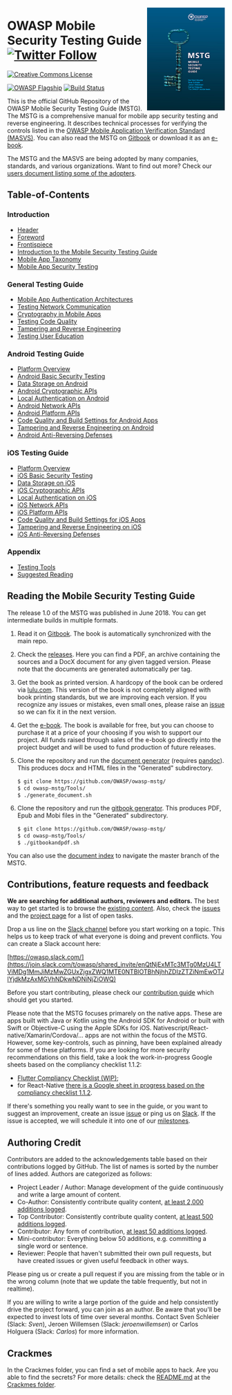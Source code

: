 <a href="https://leanpub.com/mobile-security-testing-guide"><img width=180px align="right" style="float: right;" src="Document/Images/mstg-cover-release-small.jpg"></a>

# OWASP Mobile Security Testing Guide [![Twitter Follow](https://img.shields.io/twitter/follow/OWASP_MSTG.svg?style=social&label=Follow)](https://twitter.com/OWASP_MSTG)

[![Creative Commons License](https://licensebuttons.net/l/by-sa/4.0/88x31.png)](https://creativecommons.org/licenses/by-sa/4.0/ "CC BY-SA 4.0")

[![OWASP Flagship](https://img.shields.io/badge/owasp-flagship%20project-48A646.svg)](https://www.owasp.org/index.php/Category:OWASP_Project#tab=Project_Inventory)
[![Build Status](https://travis-ci.com/OWASP/owasp-mstg.svg?branch=master)](https://travis-ci.com/OWASP/owasp-mstg)

This is the official GitHub Repository of the OWASP Mobile Security Testing Guide (MSTG). The MSTG is a comprehensive manual for mobile app security testing and reverse engineering. It describes technical processes for verifying the controls listed in the [OWASP Mobile Application Verification Standard (MASVS)](https://github.com/OWASP/owasp-masvs "MASVS").
You can also read the MSTG on [Gitbook](https://mobile-security.gitbook.io/mobile-security-testing-guide/ "MSTG @ Gitbook") or download it as an [e-book](https://leanpub.com/mobile-security-testing-guide-preview "MSTG as an e-book").

The MSTG and the MASVS are being adopted by many companies, standards, and various organizations. Want to find out more? Check our [users document listing some of the adopters](Users.md).

## Table-of-Contents

### Introduction

- [Header](Document/0x00-Header.md)
- [Foreword](Document/Foreword.md)
- [Frontispiece](Document/0x02-Frontispiece.md)
- [Introduction to the Mobile Security Testing Guide](Document/0x03-Overview.md)
- [Mobile App Taxonomy](Document/0x04a-Mobile-App-Taxonomy.md)
- [Mobile App Security Testing](Document/0x04b-Mobile-App-Security-Testing.md)

### General Testing Guide

- [Mobile App Authentication Architectures](Document/0x04e-Testing-Authentication-and-Session-Management.md)
- [Testing Network Communication](Document/0x04f-Testing-Network-Communication.md)
- [Cryptography in Mobile Apps](Document/0x04g-Testing-Cryptography.md)
- [Testing Code Quality](Document/0x04h-Testing-Code-Quality.md)
- [Tampering and Reverse Engineering](Document/0x04c-Tampering-and-Reverse-Engineering.md)
- [Testing User Education](Document/0x04i-Testing-user-interaction.md)

### Android Testing Guide

- [Platform Overview](Document/0x05a-Platform-Overview.md)
- [Android Basic Security Testing](Document/0x05b-Basic-Security_Testing.md)
- [Data Storage on Android](Document/0x05d-Testing-Data-Storage.md)
- [Android Cryptographic APIs](Document/0x05e-Testing-Cryptography.md)
- [Local Authentication on Android](Document/0x05f-Testing-Local-Authentication.md)
- [Android Network APIs](Document/0x05g-Testing-Network-Communication.md)
- [Android Platform APIs](Document/0x05h-Testing-Platform-Interaction.md)
- [Code Quality and Build Settings for Android Apps](Document/0x05i-Testing-Code-Quality-and-Build-Settings.md)
- [Tampering and Reverse Engineering on Android](Document/0x05c-Reverse-Engineering-and-Tampering.md)
- [Android Anti-Reversing Defenses](Document/0x05j-Testing-Resiliency-Against-Reverse-Engineering.md)

### iOS Testing Guide

- [Platform Overview](Document/0x06a-Platform-Overview.md)
- [iOS Basic Security Testing](Document/0x06b-Basic-Security-Testing.md)
- [Data Storage on iOS](Document/0x06d-Testing-Data-Storage.md)
- [iOS Cryptographic APIs](Document/0x06e-Testing-Cryptography.md)
- [Local Authentication on iOS](Document/0x06f-Testing-Local-Authentication.md)
- [iOS Network APIs](Document/0x06g-Testing-Network-Communication.md)
- [iOS Platform APIs](Document/0x06h-Testing-Platform-Interaction.md)
- [Code Quality and Build Settings for iOS Apps](Document/0x06i-Testing-Code-Quality-and-Build-Settings.md)
- [Tampering and Reverse Engineering on iOS](Document/0x06c-Reverse-Engineering-and-Tampering.md)
- [iOS Anti-Reversing Defenses](Document/0x06j-Testing-Resiliency-Against-Reverse-Engineering.md)

### Appendix

- [Testing Tools](Document/0x08-Testing-Tools.md)
- [Suggested Reading](Document/0x09-Suggested-Reading.md)

## Reading the Mobile Security Testing Guide

The release 1.0 of the MSTG was published in June 2018. You can get intermediate builds in multiple formats.

1. Read it on [Gitbook](https://mobile-security.gitbook.io/mobile-security-testing-guide/ "Gitbook"). The book is automatically synchronized with the main repo.

2. Check the [releases](https://github.com/OWASP/owasp-mstg/releases "Our releases"). Here you can find a PDF, an archive containing the sources and a DocX document for any given tagged version. Please note that the documents are generated automatically per tag.

3. Get the book as printed version. A hardcopy of the book can be ordered via [lulu.com](http://www.lulu.com/shop/sven-schleier-and-jeroen-willemsen-and-bernhard-m%C3%BCller/owasp-mobile-security-testing-guide/paperback/product-24091501.html "MSTG on Lulu.com"). This version of the book is not completely aligned with book printing standards, but we are improving each version. If you recognize any issues or mistakes, even small ones, please raise an [issue](https://github.com/OWASP/owasp-mstg/issues "our issues section") so we can fix it in the next version.

4. Get the [e-book](https://leanpub.com/mobile-security-testing-guide-preview "MSTG as an e-book"). The book is available for free, but you can choose to purchase it at a price of your choosing if you wish to support our project. All funds raised through sales of the e-book go directly into the project budget and will be used to fund production of future releases.

5. Clone the repository and run the [document generator](https://github.com/OWASP/owasp-mstg/blob/master/Tools/generate_document.sh "The document generator") (requires [pandoc](http://pandoc.org "Pandoc")). This produces docx and HTML files in the "Generated" subdirectory.

    ```shell
    $ git clone https://github.com/OWASP/owasp-mstg/
    $ cd owasp-mstg/Tools/
    $ ./generate_document.sh
    ```

6. Clone the repository and run the [gitbook generator](https://github.com/OWASP/owasp-mstg/blob/master/Tools/gitbookepubandpdf.sh "Gitbook based"). This produces PDF, Epub and Mobi files in the "Generated" subdirectory.

    ```shell
    $ git clone https://github.com/OWASP/owasp-mstg/
    $ cd owasp-mstg/Tools/
    $ ./gitbookandpdf.sh
    ```

You can also use the [document index](https://rawgit.com/OWASP/owasp-mstg/master/Generated/OWASP-MSTG-Table-of-Contents.html "TOC") to navigate the master branch of the MSTG.

## Contributions, feature requests and feedback

**We are searching for additional authors, reviewers and editors.** The best way to get started is to browse the [existing content](https://mobile-security.gitbook.io/mobile-security-testing-guide/ "existing content"). Also, check the [issues](https://github.com/OWASP/owasp-mstg/issues "our issues section") and the [project page](https://github.com/OWASP/owasp-mstg/projects/2 "The MSTG Project") for a list of open tasks.

Drop a us line on the [Slack channel](https://app.slack.com/client/T04T40NHX/C1M6ZVC6S "Come to our Slack!") before you start working on a topic. This helps us to keep track of what everyone is doing and prevent conflicts. You can create a Slack account here:

[https://owasp.slack.com/](https://join.slack.com/t/owasp/shared_invite/enQtNjExMTc3MTg0MzU4LTViMDg1MmJiMzMwZGUxZjgxZWQ1MTE0NTBlOTBhNjhhZDIzZTZiNmEwOTJlYjdkMzAxMGVhNDkwNDNiNjZiOWQ)

Before you start contributing, please check our [contribution guide](https://github.com/OWASP/owasp-mstg/blob/master/CONTRIBUTING.md "Contribution Guide") which should get you started.

Please note that the MSTG focuses primarely on the native apps. These are apps built with Java or Kotlin using the Android SDK for Android or built with Swift or Objective-C using the Apple SDKs for iOS. Nativescript/React-native/Xamarin/Cordova/... apps are not within the focus of the MSTG. However, some key-controls, such as pinning, have been explained already for some of these platforms.
If you are looking for more security recommendations on this field, take a look the work-in-progress Google sheets based on the compliancy checklist 1.1.2: 

 - [Flutter Compliancy Checklist (WIP)](https://drive.google.com/file/d/1P5FZ_Bup5eSPOmkePZA8cIpKGOKvngkN/view?usp=sharing "Flutter Compliancy Checklist");
 - for React-Native [there is a Google sheet in progress based on the compliancy checklist 1.1.2](https://drive.google.com/file/d/1wHK3VI1cU1xmYrCu9yb5OHKUEeLIPSkC/view?usp=sharing "Compliancy Checklist").

If there's something you really want to see in the guide, or you want to suggest an improvement, create an issue [issue](https://github.com/OWASP/owasp-mstg/issues "Issue") or ping us on [Slack](https://app.slack.com/client/T04T40NHX/C1M6ZVC6S "Come to our Slack!").
If the issue is accepted, we will schedule it into one of our [milestones](https://github.com/OWASP/owasp-mstg/milestones "Milestones").

## Authoring Credit

Contributors are added to the acknowledgements table based on their contributions logged by GitHub. The list of names is sorted by the number of lines added. Authors are categorized as follows:

- Project Leader / Author: Manage development of the guide continuously and write a large amount of content.
- Co-Author: Consistently contribute quality content, [at least 2,000 additions logged](https://github.com/OWASP/owasp-mstg/graphs/contributors "Co-author").
- Top Contributor: Consistently contribute quality content, [at least 500 additions logged](https://github.com/OWASP/owasp-mstg/graphs/contributors "Top Contributor").
- Contributor: Any form of contribution, [at least 50 additions logged](https://github.com/OWASP/owasp-mstg/graphs/contributors "Contributor").
- Mini-contributor: Everything below 50 additions, e.g. committing a single word or sentence.
- Reviewer: People that haven't submitted their own pull requests, but have created issues or given useful feedback in other ways.

Please ping us or create a pull request if you are missing from the table or in the wrong column (note that we update the table frequently, but not in realtime).

If you are willing to write a large portion of the guide and help consistently drive the project forward, you can join as an author. Be aware that you'll be expected to invest lots of time over several months. Contact Sven Schleier (Slack: *Sven*), Jeroen Willemsen (Slack: *jeroenwillemsen*) or Carlos Holguera (Slack: *Carlos*) for more information.

## Crackmes

In the Crackmes folder, you can find a set of mobile apps to hack. Are you able to find the secrets? For more details: check the [README.md](https://github.com/OWASP/owasp-mstg/blob/master/Crackmes/README.md "Crackmes readme") at the [Crackmes folder](https://github.com/OWASP/owasp-mstg/blob/master/Crackmes "Crackmes folder").
